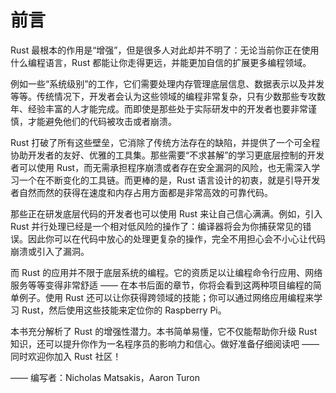 # 前言

Rust 最根本的作用是“增强”，但是很多人对此却并不明了：无论当前你正在使用什么编程语言，Rust 都能让你走得更远，并能更加自信的扩展更多编程领域。

例如一些“系统级别”的工作，它们需要处理内存管理底层信息、数据表示以及并发等等。传统情况下，开发者会认为这些领域的编程非常复杂，只有少数那些专攻数年、经验丰富的人才能完成。而即使是那些处于实际研发中的开发者也要非常谨慎，才能避免他们的代码被攻击或者崩溃。

Rust 打破了所有这些壁垒，它消除了传统方法存在的缺陷，并提供了一个可全程协助开发者的友好、优雅的工具集。那些需要“不求甚解”的学习更底层控制的开发者可以使用 Rust，而无需承担程序崩溃或者存在安全漏洞的风险，也无需深入学习一个在不断变化的工具链。而更棒的是，Rust 语言设计的初衷，就是引导开发者自然而然的获得在速度和内存占用方面都是非常高效的可靠代码。

那些正在研发底层代码的开发者也可以使用 Rust 来让自己信心满满。例如，引入 Rust 并行处理已经是一个相对低风险的操作了：编译器将会为你捕获常见的错误。因此你可以在代码中放心的处理更复杂的操作，完全不用担心会不小心让代码崩溃或引入了漏洞。

而 Rust 的应用并不限于底层系统的编程。它的资质足以让编程命令行应用、网络服务等等变得非常舒适 —— 在本书后面的章节，你将会看到这两种项目编程的简单例子。使用 Rust 还可以让你获得跨领域的技能；你可以通过网络应用编程来学习 Rust，然后使用这些技能来定位你的 Raspberry Pi。

本书充分解析了 Rust 的增强性潜力。本书简单易懂，它不仅能帮助你升级 Rust 知识，还可以提升你作为一名程序员的影响力和信心。做好准备仔细阅读吧 —— 同时欢迎你加入 Rust 社区！

—— 编写者：Nicholas Matsakis，Aaron Turon
